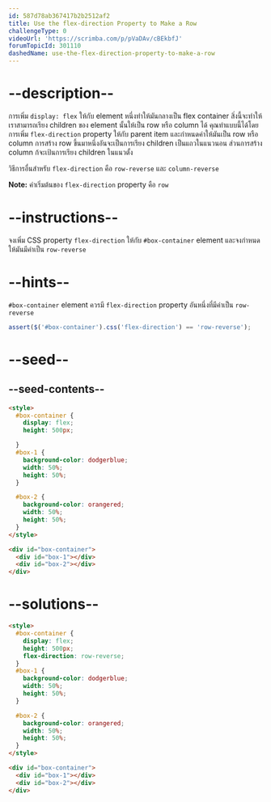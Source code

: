 ```yaml
---
id: 587d78ab367417b2b2512af2
title: Use the flex-direction Property to Make a Row
challengeType: 0
videoUrl: 'https://scrimba.com/p/pVaDAv/cBEkbfJ'
forumTopicId: 301110
dashedName: use-the-flex-direction-property-to-make-a-row
---
```


# --description--

การเพิ่ม `display: flex` ให้กับ element หนึ่งทำให้มันกลางเป็น flex container
สิ่งนี้จะทำให้เราสามารถเรียง children ของ element นั้นให้เป็น row หรือ column ได้
คุณทำแบบนี้ได้โดยการเพิ่ม `flex-direction` property ให้กับ parent item และกำหนดค่าให้มันเป็น row หรือ column
การสร้าง row ขึ้นมาหนึ่งอันจะเป็นการเรียง children เป็นแถวในแนวนอน
ส่วนการสร้าง column ก้จะเป้นการเรียง children ในแนวตั้ง

วิธีการอื่นสำหรับ `flex-direction` คือ `row-reverse` และ `column-reverse`

**Note:** ค่าเริ่มต้นของ `flex-direction` property คือ `row`

# --instructions--

จงเพิ่ม CSS property `flex-direction` ให้กับ `#box-container` element
และจงกำหนดให้มันมีค่าเป็น `row-reverse`

# --hints--

`#box-container` element ควรมี `flex-direction` property อันหนึ่งที่มีค่าเป็น `row-reverse`

```js
assert($('#box-container').css('flex-direction') == 'row-reverse');
```

# --seed--

## --seed-contents--

```html
<style>
  #box-container {
    display: flex;
    height: 500px;

  }
  #box-1 {
    background-color: dodgerblue;
    width: 50%;
    height: 50%;
  }

  #box-2 {
    background-color: orangered;
    width: 50%;
    height: 50%;
  }
</style>

<div id="box-container">
  <div id="box-1"></div>
  <div id="box-2"></div>
</div>
```

# --solutions--

```html
<style>
  #box-container {
    display: flex;
    height: 500px;
    flex-direction: row-reverse;
  }
  #box-1 {
    background-color: dodgerblue;
    width: 50%;
    height: 50%;
  }

  #box-2 {
    background-color: orangered;
    width: 50%;
    height: 50%;
  }
</style>

<div id="box-container">
  <div id="box-1"></div>
  <div id="box-2"></div>
</div>
```
